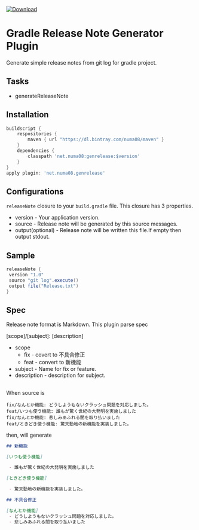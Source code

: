 [ ![Download](https://api.bintray.com/packages/numa08/maven/net.numa08.genrelease/images/download.svg) ](https://bintray.com/numa08/maven/net.numa08.genrelease/_latestVersion)

Gradle Release Note Generator Plugin
======================

Generate simple release notes from git log for gradle project.

Tasks
--------

 - generateReleaseNote
 
Installation
----------

```groovy
buildscript {
    respositories {
        maven { url "https://dl.bintray.com/numa08/maven" }
    }
    dependencies {
        classpath 'net.numa08:genrelease:$version'
    }
}
apply plugin: 'net.numa08.genrelease'
```

Configurations
--------------

`releaseNote` closure to your `build.gradle` file. This closure has 3 properties.

 - version - Your application version.
 - source - Release note will be generated by this source messages.
 - output(optional) - Release note will be written this file.If empty then output stdout. 

Sample
------

```groovy
releaseNote {
 version "1.0"
 source "git log".execute()
 output file("Release.txt")
}
```

Spec
-----

Release note format is Markdown. This plugin parse spec

  [scope]/[subject]: [description]
  
 - scope
   - fix - covert to 不具合修正
   - feat - convert to 新機能
 - subject - Name for fix or feature.
 - description - description for subject.
 
## 

When source is

```
fix/なんとか機能: どうしようもないクラッシュ問題を対応しました。
feat/いつも使う機能: 誰もが驚く世紀の大発明を実施しました
fix/なんとか機能: 悲しみあふれる闇を取り払いました
feat/ときどき使う機能: 驚天動地の新機能を実装しました。
```

then, will generate

```markdown
## 新機能

[いつも使う機能]

 - 誰もが驚く世紀の大発明を実施しました

[ときどき使う機能]

 - 驚天動地の新機能を実装しました。

## 不具合修正

[なんとか機能]
 - どうしようもないクラッシュ問題を対応しました。
 - 悲しみあふれる闇を取り払いました
```
